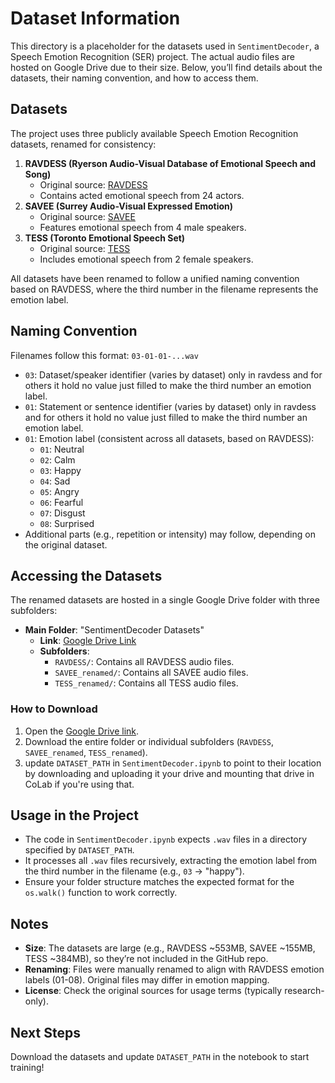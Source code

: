 # Dataset Information
This directory is a placeholder for the datasets used in `SentimentDecoder`, a Speech Emotion Recognition (SER) project. The actual audio files are hosted on Google Drive due to their size. Below, you’ll find details about the datasets, their naming convention, and how to access them.

## Datasets
The project uses three publicly available Speech Emotion Recognition datasets, renamed for consistency:
1. **RAVDESS (Ryerson Audio-Visual Database of Emotional Speech and Song)**  
   - Original source: [RAVDESS](https://zenodo.org/record/1188976)
   - Contains acted emotional speech from 24 actors.
2. **SAVEE (Surrey Audio-Visual Expressed Emotion)**  
   - Original source: [SAVEE](http://kahlan.eps.surrey.ac.uk/savee/)
   - Features emotional speech from 4 male speakers.
3. **TESS (Toronto Emotional Speech Set)**  
   - Original source: [TESS](https://tspace.library.utoronto.ca/handle/1807/24487)
   - Includes emotional speech from 2 female speakers.

All datasets have been renamed to follow a unified naming convention based on RAVDESS, where the third number in the filename represents the emotion label.

## Naming Convention
Filenames follow this format: `03-01-01-...wav`
- `03`: Dataset/speaker identifier (varies by dataset) only in ravdess and for others it hold no value just filled to make the third number an emotion label.
- `01`: Statement or sentence identifier (varies by dataset) only in ravdess and for others it hold no value just filled to make the third number an emotion label.
- `01`: Emotion label (consistent across all datasets, based on RAVDESS):
  - `01`: Neutral
  - `02`: Calm
  - `03`: Happy
  - `04`: Sad
  - `05`: Angry
  - `06`: Fearful
  - `07`: Disgust
  - `08`: Surprised
- Additional parts (e.g., repetition or intensity) may follow, depending on the original dataset.

## Accessing the Datasets
The renamed datasets are hosted in a single Google Drive folder with three subfolders:
- **Main Folder**: "SentimentDecoder Datasets"  
  - **Link**: [Google Drive Link](https://drive.google.com/drive/folders/1ZzjpMCv32hJtX5MvHBBSkRJ0vr9x4Lsw?usp=sharing)
  - **Subfolders**:
    - `RAVDESS/`: Contains all RAVDESS audio files.
    - `SAVEE_renamed/`: Contains all SAVEE audio files.
    - `TESS_renamed/`: Contains all TESS audio files.

### How to Download
1. Open the [Google Drive link](https://drive.google.com/drive/folders/1ZzjpMCv32hJtX5MvHBBSkRJ0vr9x4Lsw?usp=sharing).
2. Download the entire folder or individual subfolders (`RAVDESS`, `SAVEE_renamed`, `TESS_renamed`).
3. update `DATASET_PATH` in `SentimentDecoder.ipynb` to point to their location by downloading and uploading it your drive and mounting that drive in CoLab if you're using that.

## Usage in the Project
- The code in `SentimentDecoder.ipynb` expects `.wav` files in a directory specified by `DATASET_PATH`.
- It processes all `.wav` files recursively, extracting the emotion label from the third number in the filename (e.g., `03` → "happy").
- Ensure your folder structure matches the expected format for the `os.walk()` function to work correctly.

## Notes
- **Size**: The datasets are large (e.g., RAVDESS ~553MB, SAVEE ~155MB, TESS ~384MB), so they’re not included in the GitHub repo.
- **Renaming**: Files were manually renamed to align with RAVDESS emotion labels (01-08). Original files may differ in emotion mapping.
- **License**: Check the original sources for usage terms (typically research-only).

## Next Steps
Download the datasets and update `DATASET_PATH` in the notebook to start training!
